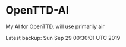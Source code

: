 # OpenTTD-AI
My AI for OpenTTD, will use primarily air

Latest backup: Sun Sep 29 00:30:01 UTC 2019
